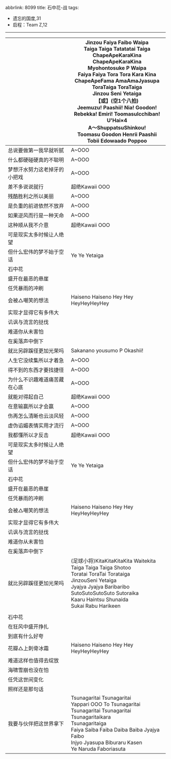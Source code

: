 abbrlink: 8099
title: 石中花-战
tags:
  - 遗忘的国度,31
  - 启程：Team Z,12
---
|      |Jinzou Faiya Faibo Waipa<br>Taiga Taiga Tatatatai Taiga<br>ChapeApeKaraKina ChapeApeKaraKina<br>Myohontosuke P Waipa<br>Faiya Faiya Tora Tora Kara Kina<br>ChapeApeFama AmaAmaJyasupa<br>ToraTaiga ToraTaiga<br>Jinzou Seni Yetaiga<br>【或】(空1个八拍)<br>Jeemuzu! Paashii! Nia! Goodon!<br>Rebekka! Emiri! ToomasuIcchiban!<br>U'Hai×4<br>A～ShuppatsuShinkou!<br>Toomasu Goodon Henrii Paashii<br>Tobii Edowaado Poppoo|
|--|--|
|总说要做第一我早就听腻|A~OOO|
|什么都硬碰硬真的不聪明|A~OOO|
|梦想汗水努力这老掉牙的小把戏|A~OOO|
|差不多说说就行|超绝Kawaii OOO|
|残酷胜利之所以美丽|A~OOO|
|是负重的前进依然不放弃|A~OOO|
|如果逆风而行是一种天命|A~OOO|
|这种顺从我不介意|超绝Kawaii OOO|
|可是现实太多时候让人绝望|      |
|但什么宏伟的梦不始于空话|Ye Ye Yetaiga|
|石中花|      |
|盛开在最恶的悬崖|      |
|任凭暴雨的冲刷|      |
|会被△嘲笑的想法|Haiseno Haiseno Hey Hey HeyHeyHeyHey|
|实现才显得它有多伟大|      |
|讥讽与流言的挞伐|      |
|难道你从未害怕|      |
|在奚落声中倒下|      |
|就比另辟蹊径更加光荣吗|Sakanano yousumo P Okashii!|
|人生它没续集所以才着急|A~OOO|
|得不到的东西才要找捷径|A~OOO|
|为什么不识趣难道痛苦藏在心底|A~OOO|
|就能对得起自己|超绝Kawaii OOO|
|在意输赢所以才会赢|A~OOO|
|伤再怎么清晰也云淡风轻|A~OOO|
|虚伪谄媚表情实用才流行|A~OOO|
|我都懂所以才反击|超绝Kawaii OOO|
|可是现实太多时候让人绝望|      |
|但什么宏伟的梦不始于空话|Ye Ye Yetaiga|
|石中花|      |
|盛开在最恶的悬崖|      |
|任凭暴雨的冲刷|      |
|会被△嘲笑的想法|Haiseno Haiseno Hey Hey HeyHeyHeyHey|
|实现才显得它有多伟大|      |
|讥讽与流言的挞伐|      |
|难道你从未害怕|      |
|在奚落声中倒下|      |
|就比另辟蹊径更加光荣吗|(足球小将)KitaKitaKitaKita Waitekita<br>Taiga Taiga Taiga Shotoo<br>Toratai ToraTai Torataiga<br>JinzouSeni Yetaiga<br>Jyajya Jyajya Baribaribo<br>SutoSutoSutoSuto Sutoraika<br>Kaaru Haintsu Shunaida<br>Sukai Rabu Harikeen|
|      |      |
|石中花|      |
|在狂风中盛开挣扎|      |
|到底有什么好夸|      |
|花瓣△上刺骨冰霜|Haiseno Haiseno Hey Hey HeyHeyHeyHey|
|难道这样也值得去绽放|      |
|海啸雪崩也没在怕|      |
|任凭这世间变化|      |
|照样还是那句话|      |
|我要与伙伴把这世界拿下|Tsunagaritai Tsunagaritai<br>Yappari OOO To Tsunagaritai<br>Tsunagaritai Tsunagaritai<br>Tsunagaritaikara<br>Tsunagaritaiga<br>Faiya Saiba Faiba Daiba Baiba Jyajya Faibo<br>Injyo Jyasupa Biburaru Kasen<br>Ye Naruda Faboriasuta|